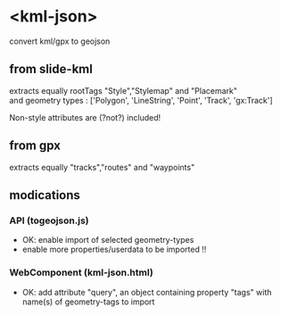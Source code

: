 # \<kml-json\>

convert kml/gpx to geojson

## from slide-kml

extracts equally rootTags "Style","Stylemap" and "Placemark"  
and geometry types : ['Polygon', 'LineString', 'Point', 'Track', 'gx:Track']

Non-style attributes are (?not?) included!

## from gpx

extracts equally "tracks","routes" and "waypoints" 

## modications

### API (togeojson.js)

- OK: enable import of selected geometry-types
- enable more properties/userdata to be imported !!

### WebComponent (kml-json.html)

- OK: add attribute "query", an object containing property "tags" with name(s) of geometry-tags to import

###  



